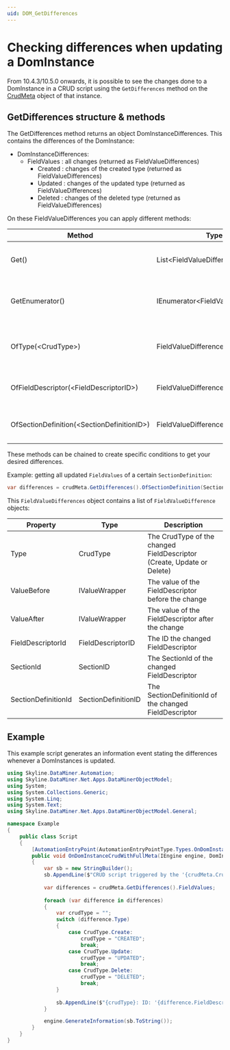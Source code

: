 ```yaml
---
uid: DOM_GetDifferences
---
```


# Checking differences when updating a DomInstance

From 10.4.3/10.5.0 onwards<!-- RN 38364 -->, it is possible to see the changes done to a DomInstance in a CRUD script using the `GetDifferences` method on the [CrudMeta](xref:ExecuteScriptOnDomInstanceActionSettings#full-crud-meta-type) object of that instance.

## GetDifferences structure & methods

The GetDifferences method returns an object DomInstanceDifferences. This contains the differences of the DomInstance:

- DomInstanceDifferences:
    - FieldValues : all changes (returned as FieldValueDifferences)
        - Created : changes of the created type (returned as FieldValueDifferences)
        - Updated : changes of the updated type (returned as FieldValueDifferences)
        - Deleted : changes of the deleted type (returned as FieldValueDifferences)

On these FieldValueDifferences you can apply different methods:

|Method        |Type        |Description |
|----------------|------------|------------|
|Get() | List\<FieldValueDifference\> | Returns the differences as a list of FieldValueDifference|
|GetEnumerator() | IEnumerator\<FieldValueDifference\> | Returns an enumerator that iterates through the collection of differences|
|OfType(\<CrudType\>) | FieldValueDifferences | Returns the differences with a certain CrudType (Create, Update & Delete)|
|OfFieldDescriptor(\<FieldDescriptorID\>) | FieldValueDifferences | Returns the differences on a certain FieldDescriptor|
|OfSectionDefinition(\<SectionDefinitionID\>) | FieldValueDifferences | Returns the differences within a certain SectionDefinition|

These methods can be chained to create specific conditions to get your desired differences.

Example: getting all updated `FieldValues` of a certain `SectionDefinition`:

```csharp
var differences = crudMeta.GetDifferences().OfSectionDefinition(SectionDefinitionId).OfType(CrudType.Update);
```

This `FieldValueDifferences` object contains a list of `FieldValueDifference` objects:

|Property        |Type        |Description |
|----------------|------------|------------|
|Type | CrudType | The CrudType of the changed FieldDescriptor (Create, Update or Delete) |
|ValueBefore | IValueWrapper | The value of the FieldDescriptor before the change|
|ValueAfter | IValueWrapper | The value of the FieldDescriptor after the change|
|FieldDescriptorId | FieldDescriptorID | The ID the changed FieldDescriptor|
|SectionId | SectionID |The SectionId of the changed FieldDescriptor|
|SectionDefinitionId | SectionDefinitionID | The SectionDefinitionId of the changed FieldDescriptor|

## Example
This example script generates an information event stating the differences whenever a DomInstances is updated.

```csharp
using Skyline.DataMiner.Automation;
using Skyline.DataMiner.Net.Apps.DataMinerObjectModel;
using System;
using System.Collections.Generic;
using System.Linq;
using System.Text;
using Skyline.DataMiner.Net.Apps.DataMinerObjectModel.General;

namespace Example
{
    public class Script
    {
        [AutomationEntryPoint(AutomationEntryPointType.Types.OnDomInstanceCrudWithFullMeta)]
        public void OnDomInstanceCrudWithFullMeta(IEngine engine, DomInstanceCrudMeta crudMeta)
        {
            var sb = new StringBuilder();
            sb.AppendLine($"CRUD script triggered by the '{crudMeta.CrudType}' action on DomInstance with name '{crudMeta.CurrentVersion.Name}'. Changes:");
        
            var differences = crudMeta.GetDifferences().FieldValues;
        
            foreach (var difference in differences)
            {
                var crudType = "";
                switch (difference.Type)
                {
                    case CrudType.Create:
                        crudType = "CREATED";
                        break;
                    case CrudType.Update:
                        crudType = "UPDATED";
                        break;
                    case CrudType.Delete:
                        crudType = "DELETED";
                        break;
                }
        
                sb.AppendLine($"{crudType}: ID: '{difference.FieldDescriptorId.Id}', Change: '{difference.ValueBefore}' -> '{difference.ValueAfter}'");
            }

            engine.GenerateInformation(sb.ToString());
        }
    }
}
```